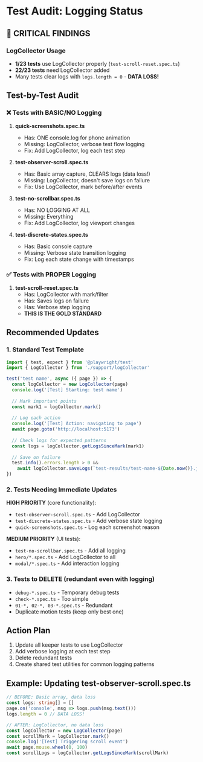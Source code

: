 # Test Audit: Logging Status

## 🚨 CRITICAL FINDINGS

### LogCollector Usage
- **1/23 tests** use LogCollector properly (`test-scroll-reset.spec.ts`)
- **22/23 tests** need LogCollector added
- Many tests clear logs with `logs.length = 0` - **DATA LOSS!**

## Test-by-Test Audit

### ❌ Tests with BASIC/NO Logging

1. **quick-screenshots.spec.ts**
   - Has: ONE console.log for phone animation
   - Missing: LogCollector, verbose test flow logging
   - Fix: Add LogCollector, log each test step

2. **test-observer-scroll.spec.ts**
   - Has: Basic array capture, CLEARS logs (data loss!)
   - Missing: LogCollector, doesn't save logs on failure
   - Fix: Use LogCollector, mark before/after events

3. **test-no-scrollbar.spec.ts**
   - Has: NO LOGGING AT ALL
   - Missing: Everything
   - Fix: Add LogCollector, log viewport changes

4. **test-discrete-states.spec.ts**
   - Has: Basic console capture
   - Missing: Verbose state transition logging
   - Fix: Log each state change with timestamps

### ✅ Tests with PROPER Logging

1. **test-scroll-reset.spec.ts**
   - Has: LogCollector with mark/filter
   - Has: Saves logs on failure
   - Has: Verbose step logging
   - **THIS IS THE GOLD STANDARD**

## Recommended Updates

### 1. Standard Test Template
```typescript
import { test, expect } from '@playwright/test'
import { LogCollector } from './support/logCollector'

test('test name', async ({ page }) => {
  const logCollector = new LogCollector(page)
  console.log('[Test] Starting: test name')
  
  // Mark important points
  const mark1 = logCollector.mark()
  
  // Log each action
  console.log('[Test] Action: navigating to page')
  await page.goto('http://localhost:5173')
  
  // Check logs for expected patterns
  const logs = logCollector.getLogsSinceMark(mark1)
  
  // Save on failure
  test.info().errors.length > 0 && 
    await logCollector.saveLogs(`test-results/test-name-${Date.now()}.json`)
})
```

### 2. Tests Needing Immediate Updates

**HIGH PRIORITY** (core functionality):
- `test-observer-scroll.spec.ts` - Add LogCollector
- `test-discrete-states.spec.ts` - Add verbose state logging
- `quick-screenshots.spec.ts` - Log each screenshot reason

**MEDIUM PRIORITY** (UI tests):
- `test-no-scrollbar.spec.ts` - Add all logging
- `hero/*.spec.ts` - Add LogCollector to all
- `modal/*.spec.ts` - Add interaction logging

### 3. Tests to DELETE (redundant even with logging)
- `debug-*.spec.ts` - Temporary debug tests
- `check-*.spec.ts` - Too simple
- `01-*, 02-*, 03-*.spec.ts` - Redundant
- Duplicate motion tests (keep only best one)

## Action Plan

1. Update all keeper tests to use LogCollector
2. Add verbose logging at each test step
3. Delete redundant tests
4. Create shared test utilities for common logging patterns

## Example: Updating test-observer-scroll.spec.ts

```typescript
// BEFORE: Basic array, data loss
const logs: string[] = []
page.on('console', msg => logs.push(msg.text()))
logs.length = 0 // DATA LOSS!

// AFTER: LogCollector, no data loss
const logCollector = new LogCollector(page)
const scrollMark = logCollector.mark()
console.log('[Test] Triggering scroll event')
await page.mouse.wheel(0, 100)
const scrollLogs = logCollector.getLogsSinceMark(scrollMark)
```